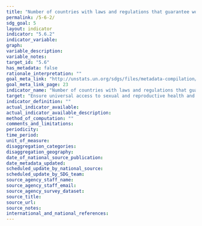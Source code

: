 ```yaml
---
title: "Number of countries with laws and regulations that guarantee women aged 15-49 access to sexual and reproductive health care, information and education"
permalink: /5-6-2/
sdg_goal: 5
layout: indicator
indicator: "5.6.2"
indicator_variable: 
graph: 
variable_description: 
variable_notes: 
target_id: "5.6"
has_metadata: false
rationale_interpretation: ""
goal_meta_link: "http://unstats.un.org/sdgs/files/metadata-compilation/Metadata-Goal-5.pdf"
goal_meta_link_page: 23
indicator_name: "Number of countries with laws and regulations that guarantee women aged 15-49 access to sexual and reproductive health care, information and education"
target: "Ensure universal access to sexual and reproductive health and reproductive rights as agreed in accordance with the Programme of Action of the International Conference on Population and Development and the Beijing Platform for Action and the outcome documents of their review conferences."
indicator_definition: ""
actual_indicator_available: 
actual_indicator_available_description: 
method_of_computation: ""
comments_and_limitations: 
periodicity: 
time_period: 
unit_of_measure: 
disaggregation_categories: 
disaggregation_geography: 
date_of_national_source_publication: 
date_metadata_updated: 
scheduled_update_by_national_source: 
scheduled_update_by_SDG_team: 
source_agency_staff_name: 
source_agency_staff_email: 
source_agency_survey_dataset: 
source_title: 
source_url: 
source_notes: 
international_and_national_references: 
---
```


